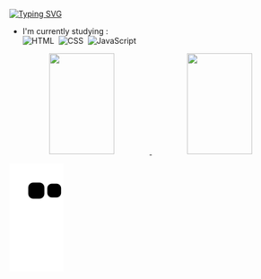 [![Typing SVG](https://readme-typing-svg.demolab.com?font=Fira+Code&duration=3800&pause=1000&width=435&lines=Hi+dear%F0%9F%91%8B%2CI'm+Henrique;Be+Welcome++%F0%9F%98%8A)](https://git.io/typing-svg)

- I'm currently studying : <br>
![HTML](https://img.shields.io/badge/-HTML-05122A?style=flat&logo=HTML5)&nbsp;
![CSS](https://img.shields.io/badge/-CSS-05122A?style=flat&logo=CSS3&logoColor=1572B6)&nbsp;
![JavaScript](https://img.shields.io/badge/-JavaScript-05122A?style=flat&logo=javascript)&nbsp;


<div align="center">
  <a href="https://github.com/HDR628">
  <img height="180em" img width="48%" src="https://github-readme-stats.vercel.app/api?username=HDR628&show_icons=true&theme=tokyonight&include_all_commits=true&count_private=true"/>
  <img height="180em" img width="48%" src="https://github-readme-stats.vercel.app/api/top-langs/?username=HDR628&layout=compact&langs_count=7&theme=tokyonight"/>
</div>

![snake gif](https://github.com/HDR628/HDR628/blob/output/github-contribution-grid-snake.svg)
